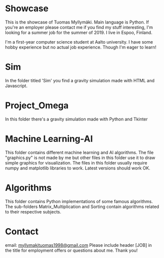 # Showcase

This is the showcase of Tuomas Myllymäki. Main language is Python. If you're an employer please contact me if you find my stuff interesting, I'm looking for a summer job for the summer of 2019. I live in Espoo, Finland.

I'm a first-year computer science student at Aalto university. I have some hobby experience but no actual job experience. Though I'm eager to learn!

# Sim
In the folder titled 'Sim' you find a gravity simulation made with HTML and Javascript.

# Project_Omega
In this folder there's a gravity simulation made with Python and Tkinter

# Machine Learning-AI
This folder contains different machine learning and AI algorithms. The file "graphics.py" is not made by me but other files in this
folder use it to draw simple graphics for visualization. The files in this folder usually require numpy and matplotlib libraries to work. Latest versions should work OK.

# Algorithms
This folder contains Python implementations of some famous algorithms. The sub-folders Matrix_Multiplication and Sorting contain algorithms related to their respective subjects.

# Contact
email: myllymakituomas1998@gmail.com
Please include header [JOB] in the title for employment offers or questions about me.
Thank you!

